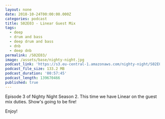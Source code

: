 ```yaml
---
layout: none
date: 2018-10-24T00:00:00.000Z
categories: podcast
title: S02E03 - Linear Guest Mix
tags:
  - deep
  - drum and bass
  - deep drum and bass
  - dnb
  - deep dnb
permalink: /S02E03/
image: /assets/base/nighty-night.jpg
podcast_link: 'https://s3.eu-central-1.amazonaws.com/nighty-night/S02E03.mp3'
podcast_file_size: 133.2 MB
podcast_duration: '00:57:45'
podcast_length: 139670466
published: true
---
```

Episode 3 of Nighty Night Season 2. This time we have Linear on the guest mix duties. Show's going to be fire!

Enjoy!
